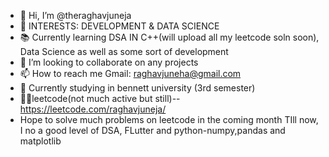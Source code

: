 - 👋 Hi, I’m @theraghavjuneja
- 👀 INTERESTS: DEVELOPMENT & DATA SCIENCE
- 📚 Currently learning DSA IN C++(will upload all my leetcode soln soon), Data Science as well as some sort of development
- 💞️ I’m looking to collaborate on any projects 
- 📫 How to reach me Gmail: raghavjuneha@gmail.com
- 🏫 Currently studying in bennett university (3rd semester)
- 🧑‍💻leetcode(not much active but still)-- https://leetcode.com/raghavjuneja/
- Hope to solve much problems on leetcode in the coming month
  TIll now, I no a good level of DSA, FLutter and python-numpy,pandas and matplotlib
<!---
theraghavjuneja/theraghavjuneja is a ✨ special ✨ repository because its `README.md` (this file) appears on your GitHub profile.
You can click the Preview link to take a look at your changes.
--->
